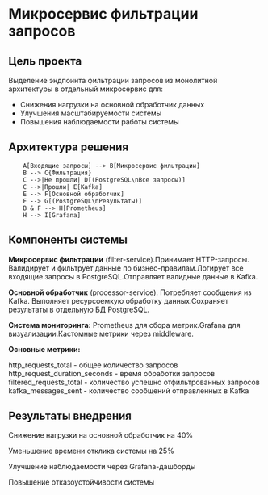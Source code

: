 # Микросервис фильтрации запросов

## Цель проекта
Выделение эндпоинта фильтрации запросов из монолитной архитектуры в отдельный микросервис для:
- Снижения нагрузки на основной обработчик данных
- Улучшения масштабируемости системы
- Повышения наблюдаемости работы системы

## Архитектура решения

```mermaid
    A[Входящие запросы] --> B[Микросервис фильтрации]
    B --> C{Фильтрация}
    C -->|Не прошли| D[(PostgreSQL\nВсе запросы)]
    C -->|Прошли| E[Kafka]
    E --> F[Основной обработчик]
    F --> G[(PostgreSQL\nРезультаты)]
    B & F --> H[Prometheus]
    H --> I[Grafana]
```

## Компоненты системы
**Микросервис фильтрации** (filter-service).Принимает HTTP-запросы. Валидирует и фильтрует данные по бизнес-правилам.Логирует все входящие запросы в PostgreSQL.Отправляет валидные данные в Kafka.

**Основной обработчик** (processor-service). Потребляет сообщения из Kafka. Выполняет ресурсоемкую обработку данных.Сохраняет результаты в отдельную БД PostgreSQL. 

**Система мониторинга:**
Prometheus для сбора метрик.Grafana для визуализации.Кастомные метрики через middleware.

**Основные метрики:**

http_requests_total - общее количество запросов
http_request_duration_seconds - время обработки запросов
filtered_requests_total - количество успешно отфильтрованных запросов
kafka_messages_sent - количество сообщений отправленных в Kafka

## Результаты внедрения
Снижение нагрузки на основной обработчик на 40%

Уменьшение времени отклика системы на 25%

Улучшение наблюдаемости через Grafana-дашборды

Повышение отказоустойчивости системы